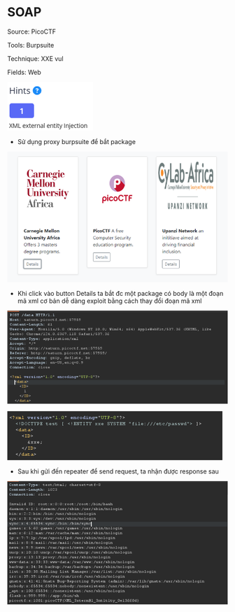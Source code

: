 # SOAP

Source: PicoCTF

Tools: Burpsuite

Technique: XXE vul

Fields: Web

![Untitled](Untitled.png)

- Sử dụng proxy burpsuite để bắt package

![Untitled](Untitled%201.png)

- Khi click vào button Details ta bắt đc một package có body là một đoạn mã xml cơ bản dễ dàng exploit bằng cách thay đổi đoạn mã xml

![Untitled](Untitled%202.png)

![Untitled](Untitled%203.png)

- Sau khi gửi đến repeater để send request, ta nhận được response sau

![Untitled](Untitled%204.png)
